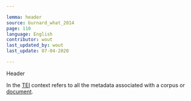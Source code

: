 ```yaml
---

lemma: header
source: burnard_what_2014
page: 110
language: English
contributor: wout
last_updated_by: wout
last_update: 07-04-2020

---
```


Header

In the [TEI](TEI.html) context refers to all the metadata associated with a corpus or [document](document.html).

